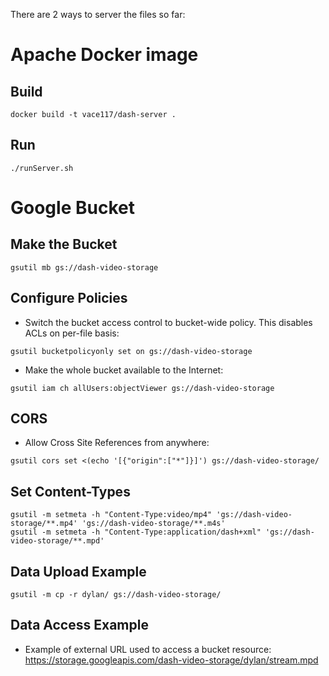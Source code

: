 There are 2 ways to server the files so far:

# Apache Docker image
## Build 
```text
docker build -t vace117/dash-server .
```

## Run
```text
./runServer.sh
```

# Google Bucket
## Make the Bucket
```text
gsutil mb gs://dash-video-storage
```

## Configure Policies
* Switch the bucket access control to bucket-wide policy. This disables ACLs on per-file basis:
```text
gsutil bucketpolicyonly set on gs://dash-video-storage
```
* Make the whole bucket available to the Internet:
```text
gsutil iam ch allUsers:objectViewer gs://dash-video-storage
```

## CORS
* Allow Cross Site References from anywhere:
```text
gsutil cors set <(echo '[{"origin":["*"]}]') gs://dash-video-storage/
```

## Set Content-Types
```text
gsutil -m setmeta -h "Content-Type:video/mp4" 'gs://dash-video-storage/**.mp4' 'gs://dash-video-storage/**.m4s'
gsutil -m setmeta -h "Content-Type:application/dash+xml" 'gs://dash-video-storage/**.mpd'
```

## Data Upload Example
```text
gsutil -m cp -r dylan/ gs://dash-video-storage/
```

## Data Access Example
* Example of external URL used to access a bucket resource:
https://storage.googleapis.com/dash-video-storage/dylan/stream.mpd